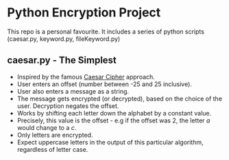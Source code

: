 # Python Encryption Project
This repo is a personal favourite. It includes a series of python scripts (caesar.py, keyword.py, fileKeyword.py)

caesar.py - The Simplest
-

- Inspired by the famous [Caesar Cipher](https://en.wikipedia.org/wiki/Caesar_cipher) approach.
- User enters an offset (number between -25 and 25 inclusive).
- User also enters a message as a string.
- The message gets encrypted (or decrypted), based on the choice of the user. Decryption negates the offset.
- Works by shifting each letter down the alphabet by a constant value.
- Precisely, this value is the offset - e.g if the offset was 2, the letter *a* would change to a *c*.
- Only letters are encrypted.
- Expect uppercase letters in the output of this particular algorithm, regardless of letter case.
